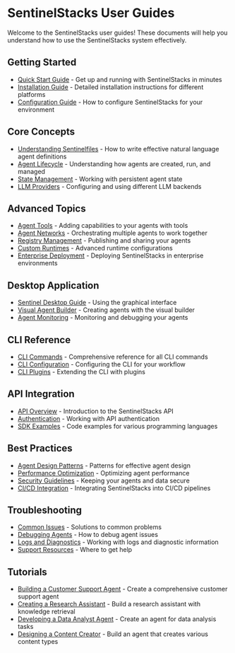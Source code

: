 # SentinelStacks User Guides

Welcome to the SentinelStacks user guides! These documents will help you understand how to use the SentinelStacks system effectively.

## Getting Started

- [Quick Start Guide](quick_start.md) - Get up and running with SentinelStacks in minutes
- [Installation Guide](installation.md) - Detailed installation instructions for different platforms
- [Configuration Guide](configuration.md) - How to configure SentinelStacks for your environment

## Core Concepts

- [Understanding Sentinelfiles](sentinelfile_guide.md) - How to write effective natural language agent definitions
- [Agent Lifecycle](agent_lifecycle.md) - Understanding how agents are created, run, and managed
- [State Management](state_management.md) - Working with persistent agent state
- [LLM Providers](llm_providers.md) - Configuring and using different LLM backends

## Advanced Topics

- [Agent Tools](agent_tools.md) - Adding capabilities to your agents with tools
- [Agent Networks](agent_networks.md) - Orchestrating multiple agents to work together
- [Registry Management](registry_guide.md) - Publishing and sharing your agents
- [Custom Runtimes](custom_runtimes.md) - Advanced runtime configurations
- [Enterprise Deployment](enterprise_deployment.md) - Deploying SentinelStacks in enterprise environments

## Desktop Application

- [Sentinel Desktop Guide](desktop_guide.md) - Using the graphical interface
- [Visual Agent Builder](visual_builder.md) - Creating agents with the visual builder
- [Agent Monitoring](agent_monitoring.md) - Monitoring and debugging your agents

## CLI Reference

- [CLI Commands](cli_reference.md) - Comprehensive reference for all CLI commands
- [CLI Configuration](cli_configuration.md) - Configuring the CLI for your workflow
- [CLI Plugins](cli_plugins.md) - Extending the CLI with plugins

## API Integration

- [API Overview](api_overview.md) - Introduction to the SentinelStacks API
- [Authentication](api_authentication.md) - Working with API authentication
- [SDK Examples](sdk_examples.md) - Code examples for various programming languages

## Best Practices

- [Agent Design Patterns](agent_design_patterns.md) - Patterns for effective agent design
- [Performance Optimization](performance_optimization.md) - Optimizing agent performance
- [Security Guidelines](security_guidelines.md) - Keeping your agents and data secure
- [CI/CD Integration](cicd_integration.md) - Integrating SentinelStacks into CI/CD pipelines

## Troubleshooting

- [Common Issues](common_issues.md) - Solutions to common problems
- [Debugging Agents](debugging_agents.md) - How to debug agent issues
- [Logs and Diagnostics](logs_diagnostics.md) - Working with logs and diagnostic information
- [Support Resources](support_resources.md) - Where to get help

## Tutorials

- [Building a Customer Support Agent](tutorials/customer_support_agent.md) - Create a comprehensive customer support agent
- [Creating a Research Assistant](tutorials/research_assistant.md) - Build a research assistant with knowledge retrieval
- [Developing a Data Analyst Agent](tutorials/data_analyst_agent.md) - Create an agent for data analysis tasks
- [Designing a Content Creator](tutorials/content_creator_agent.md) - Build an agent that creates various content types
